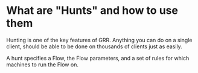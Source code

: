 # What are "Hunts" and how to use them

Hunting is one of the key features of GRR. Anything you can do on a
single client, should be able to be done on thousands of clients just as
easily.

A hunt specifies a Flow, the Flow parameters, and a set of rules for
which machines to run the Flow on.